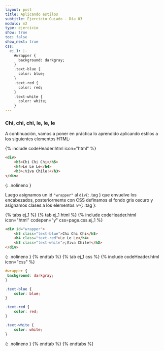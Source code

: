 ```yaml
---
layout: post
title: Aplicando estilos
subtitle: Ejercicio Guiado - Día 03
modulo: m2
type: ejercicio
show: true
toc: false
show_next: true
css:
  ej_1: |-
    #wrapper {
      background: darkgray;
    }
    .text-blue {
      color: blue;
    }
    .text-red {
      color: red;
    }
    .text-white {
      color: white;
    }
---
```


### Chi, chi, chi, le, le, le

A continuación, vamos a poner en práctica lo aprendido aplicando estilos a los siguientes elementos HTML:

{% include codeHeader.html icon="html" %}
```html
<div>
	<h5>Chi Chi Chi</h5>
	<h4>Le Le Le</h4>
	<h3>¡Viva Chile!</h3>
</div>
```
{: .nolineno }

Luego asignamos un id `"wrapper"` al `div`{: .tag } que envuelve los encabezados, posteriormente con CSS definamos el fondo gris oscuro y asignamos clases a los elementos `h*`{: .tag }:

{% tabs ej_1 %}
{% tab ej_1 html %}
{% include codeHeader.html icon="html" codepen="y" css=page.css.ej_1 %}
```html
<div id="wrapper">
	<h5 class="text-blue">Chi Chi Chi</h5>
	<h4 class="text-red">Le Le Le</h4>
	<h3 class="text-white">¡Viva Chile!</h3>
</div>
```
{: .nolineno }
{% endtab %}
{% tab ej_1 css %}
{% include codeHeader.html icon="css" %}
```css
#wrapper {
 background: darkgray;
}

.text-blue {
	color: blue;
}

.text-red {
	color: red;
}

.text-white {
	color: white;
}
```
{: .nolineno }
{% endtab %}
{% endtabs %}